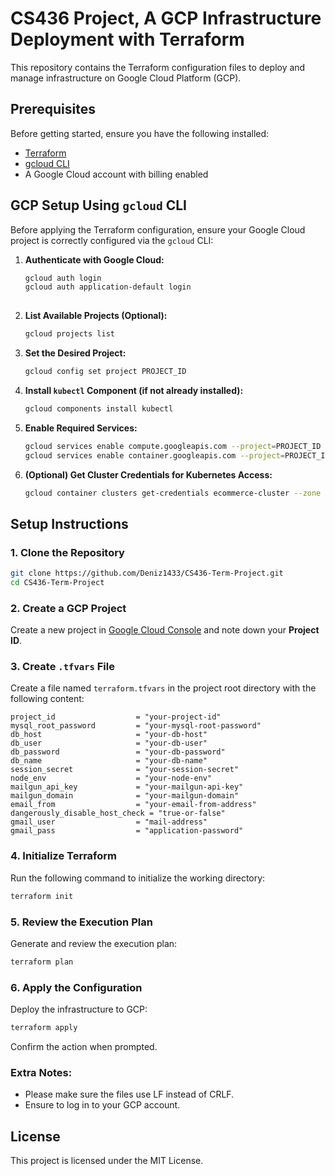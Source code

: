 # CS436 Project, A GCP Infrastructure Deployment with Terraform

This repository contains the Terraform configuration files to deploy and manage infrastructure on Google Cloud Platform (GCP).

## Prerequisites

Before getting started, ensure you have the following installed:

- [Terraform](https://www.terraform.io/downloads)
- [gcloud CLI](https://cloud.google.com/sdk/docs/install)
- A Google Cloud account with billing enabled

## GCP Setup Using `gcloud` CLI

Before applying the Terraform configuration, ensure your Google Cloud project is correctly configured via the `gcloud` CLI:

1. **Authenticate with Google Cloud:**

   ```bash
   gcloud auth login
   gcloud auth application-default login
  
2. **List Available Projects (Optional):**

   ```bash
   gcloud projects list

3. **Set the Desired Project:**

   ```bash
   gcloud config set project PROJECT_ID
   ```

4. **Install `kubectl` Component (if not already installed):**

   ```bash
   gcloud components install kubectl
   ```

5. **Enable Required Services:**

   ```bash
   gcloud services enable compute.googleapis.com --project=PROJECT_ID
   gcloud services enable container.googleapis.com --project=PROJECT_ID
   ```

6. **(Optional) Get Cluster Credentials for Kubernetes Access:**

   ```bash
   gcloud container clusters get-credentials ecommerce-cluster --zone europe-west1-b --project=PROJECT_ID
   ```

## Setup Instructions

### 1. Clone the Repository

```bash
git clone https://github.com/Deniz1433/CS436-Term-Project.git
cd CS436-Term-Project
```

### 2. Create a GCP Project

Create a new project in [Google Cloud Console](https://console.cloud.google.com/) and note down your **Project ID**.

### 3. Create `.tfvars` File

Create a file named `terraform.tfvars` in the project root directory with the following content:

```hcl
project_id                  = "your-project-id"
mysql_root_password         = "your-mysql-root-password"
db_host                     = "your-db-host"
db_user                     = "your-db-user"
db_password                 = "your-db-password"
db_name                     = "your-db-name"
session_secret              = "your-session-secret"
node_env                    = "your-node-env"
mailgun_api_key             = "your-mailgun-api-key"
mailgun_domain              = "your-mailgun-domain"
email_from                  = "your-email-from-address"
dangerously_disable_host_check = "true-or-false"
gmail_user                  = "mail-address"
gmail_pass                  = "application-password"
```

### 4. Initialize Terraform

Run the following command to initialize the working directory:

```bash
terraform init
```

### 5. Review the Execution Plan

Generate and review the execution plan:

```bash
terraform plan
```

### 6. Apply the Configuration

Deploy the infrastructure to GCP:

```bash
terraform apply
```

Confirm the action when prompted.

### Extra Notes:

* Please make sure the files use LF instead of CRLF.
* Ensure to log in to your GCP account.

## License

This project is licensed under the MIT License.

